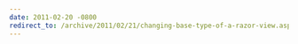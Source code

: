 ```yaml
---
date: 2011-02-20 -0800
redirect_to: /archive/2011/02/21/changing-base-type-of-a-razor-view.aspx/
---
```

